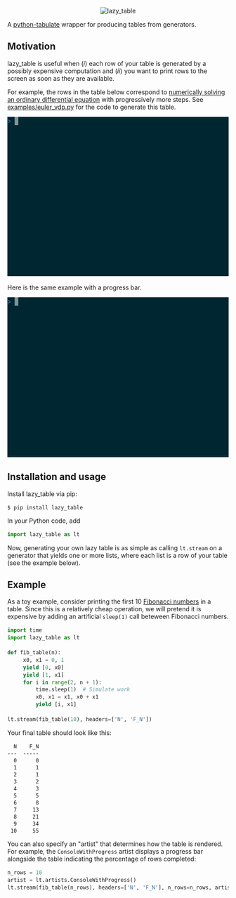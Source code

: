 <p align="center">
  <img alt="lazy_table" src="https://raw.githubusercontent.com/parsiad/lazy-table/master/logo.png">
</p>

A [python-tabulate](https://github.com/astanin/python-tabulate) wrapper for producing tables from generators.

## Motivation

lazy_table is useful when (*i*) each row of your table is generated by a possibly expensive computation and (*ii*) you want to print rows to the screen as soon as they are available.

For example, the rows in the table below correspond to [numerically solving an ordinary differential equation](https://en.wikipedia.org/wiki/Numerical_methods_for_ordinary_differential_equations) with progressively more steps. See [examples/euler_vdp.py](https://raw.githubusercontent.com/parsiad/lazy-table/master/examples/euler_vdp.py) for the code to generate this table.

![](https://github.com/parsiad/lazy-table/blob/main/examples/euler_vdp.gif?raw=true)

Here is the same example with a progress bar.

![](https://github.com/parsiad/lazy-table/blob/main/examples/euler_vdp_with_progress.gif?raw=true)

## Installation and usage

Install lazy_table via pip:

```console
$ pip install lazy_table
```

In your Python code, add

```python
import lazy_table as lt
```

Now, generating your own lazy table is as simple as calling `lt.stream` on a generator that yields one or more lists, where each list is a row of your table (see the example below).

## Example

As a toy example, consider printing the first 10 [Fibonacci numbers](https://en.wikipedia.org/wiki/Fibonacci_number) in a table.
Since this is a relatively cheap operation, we will pretend it is expensive by adding an artificial `sleep(1)` call beteween Fibonacci numbers.

```python
import time
import lazy_table as lt

def fib_table(n):
     x0, x1 = 0, 1
     yield [0, x0]
     yield [1, x1]
     for i in range(2, n + 1):
         time.sleep(1)  # Simulate work
         x0, x1 = x1, x0 + x1
         yield [i, x1]

lt.stream(fib_table(10), headers=['N', 'F_N'])
```

Your final table should look like this:

```
  N    F_N
---  -----
  0      0
  1      1
  2      1
  3      2
  4      3
  5      5
  6      8
  7     13
  8     21
  9     34
 10     55
```

You can also specify an "artist" that determines how the table is rendered.
For example, the `ConsoleWithProgress` artist displays a progress bar alongside the table indicating the percentage of rows completed:

```python
n_rows = 10
artist = lt.artists.ConsoleWithProgress()
lt.stream(fib_table(n_rows), headers=['N', 'F_N'], n_rows=n_rows, artist=artist)
```
